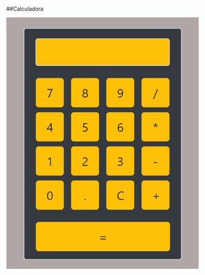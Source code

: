 ##Calculadora


  ![](https://github.com/carlosuhlmann/calculadora/blob/master/calc.gif)













 


